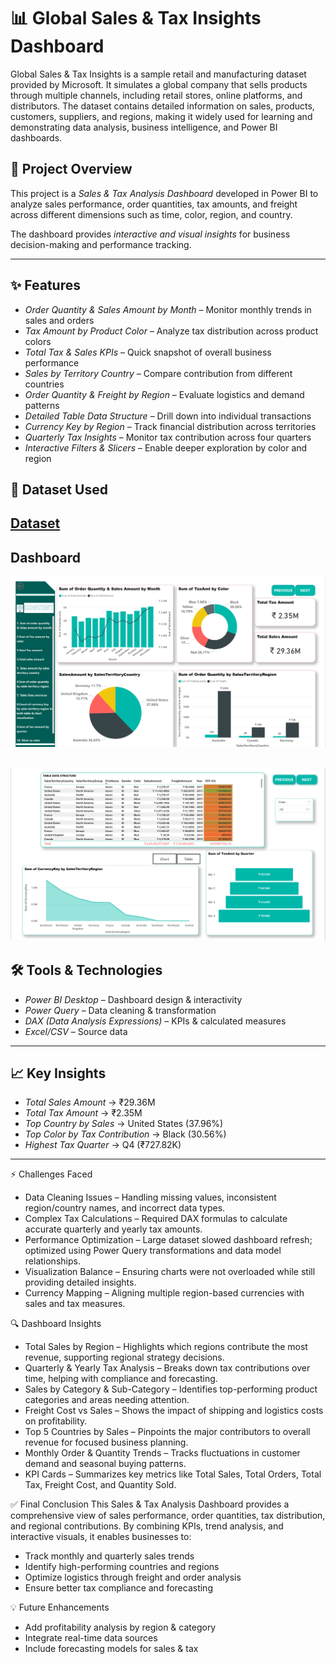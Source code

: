 # 📊 Global Sales & Tax Insights Dashboard
Global Sales & Tax Insights is a sample retail and manufacturing dataset provided by Microsoft. It simulates a global company that sells products through multiple channels, including retail stores, online platforms, and distributors. The dataset contains detailed information on sales, products, customers, suppliers, and regions, making it widely used for learning and demonstrating data analysis, business intelligence, and Power BI dashboards.

## 📌 Project Overview
This project is a *Sales & Tax Analysis Dashboard* developed in Power BI to analyze sales performance, order quantities, tax amounts, and freight across different dimensions such as time, color, region, and country.  

The dashboard provides *interactive and visual insights* for business decision-making and performance tracking.

---

## ✨ Features
- *Order Quantity & Sales Amount by Month* – Monitor monthly trends in sales and orders  
- *Tax Amount by Product Color* – Analyze tax distribution across product colors  
- *Total Tax & Sales KPIs* – Quick snapshot of overall business performance  
- *Sales by Territory Country* – Compare contribution from different countries  
- *Order Quantity & Freight by Region* – Evaluate logistics and demand patterns  
- *Detailed Table Data Structure* – Drill down into individual transactions  
- *Currency Key by Region* – Track financial distribution across territories  
- *Quarterly Tax Insights* – Monitor tax contribution across four quarters  
- *Interactive Filters & Slicers* – Enable deeper exploration by color and region

##  📁 Dataset Used
[Dataset](Global_Sales_&_Tax_Insights_Dataset.xls)
---

## Dashboard
![Dashboard Screenshot](Report-Page-1.png)

![Dashboard Screenshot](Report-Page-2.png)
---

## 🛠 Tools & Technologies
- *Power BI Desktop* – Dashboard design & interactivity  
- *Power Query* – Data cleaning & transformation  
- *DAX (Data Analysis Expressions)* – KPIs & calculated measures  
- *Excel/CSV* – Source data  
---

## 📈 Key Insights
- *Total Sales Amount* → ₹29.36M  
- *Total Tax Amount* → ₹2.35M  
- *Top Country by Sales* → United States (37.96%)  
- *Top Color by Tax Contribution* → Black (30.56%)  
- *Highest Tax Quarter* → Q4 (₹727.82K)  

---

⚡ Challenges Faced

- Data Cleaning Issues – Handling missing values, inconsistent region/country names, and incorrect data types.
- Complex Tax Calculations – Required DAX formulas to calculate accurate quarterly and yearly tax amounts.
- Performance Optimization – Large dataset slowed dashboard refresh; optimized using Power Query transformations and data model relationships.
- Visualization Balance – Ensuring charts were not overloaded while still providing detailed insights.
- Currency Mapping – Aligning multiple region-based currencies with sales and tax measures.

🔍 Dashboard Insights
-	Total Sales by Region – Highlights which regions contribute the most revenue, supporting regional strategy decisions.
-	Quarterly & Yearly Tax Analysis – Breaks down tax contributions over time, helping with compliance and forecasting.
-	Sales by Category & Sub-Category – Identifies top-performing product categories and areas needing attention.
-	Freight Cost vs Sales – Shows the impact of shipping and logistics costs on profitability.
-	Top 5 Countries by Sales – Pinpoints the major contributors to overall revenue for focused business planning.
-	Monthly Order & Quantity Trends – Tracks fluctuations in customer demand and seasonal buying patterns.
-	KPI Cards – Summarizes key metrics like Total Sales, Total Orders, Total Tax, Freight Cost, and Quantity Sold.

✅ Final Conclusion
This Sales & Tax Analysis Dashboard provides a comprehensive view of sales performance, order quantities, tax distribution, and regional contributions.
By combining KPIs, trend analysis, and interactive visuals, it enables businesses to:
-	Track monthly and quarterly sales trends
-	Identify high-performing countries and regions
-	Optimize logistics through freight and order analysis
-	Ensure better tax compliance and forecasting

💡 Future Enhancements
-	Add profitability analysis by region & category
-	Integrate real-time data sources
-	Include forecasting models for sales & tax


